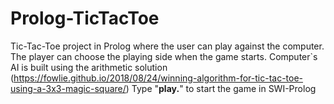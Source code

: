 # Prolog-TicTacToe
Tic-Tac-Toe project in Prolog where the user can play against the computer. The player can choose the playing side when the game starts. Computer`s AI is built using the arithmetic solution (https://fowlie.github.io/2018/08/24/winning-algorithm-for-tic-tac-toe-using-a-3x3-magic-square/)
Type "**play.**" to start the game in SWI-Prolog
